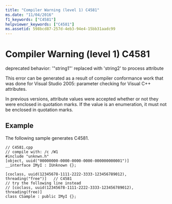 ```yaml
---
title: "Compiler Warning (level 1) C4581"
ms.date: "11/04/2016"
f1_keywords: ["C4581"]
helpviewer_keywords: ["C4581"]
ms.assetid: 598bcd87-257d-4eb3-94e4-15bb31aadc99
---
```

# Compiler Warning (level 1) C4581

deprecated behavior: '"string1"' replaced with 'string2' to process attribute

This error can be generated as a result of compiler conformance work that was done for Visual Studio 2005: parameter checking for Visual C++ attributes.

In previous versions, attribute values were accepted whether or not they were enclosed in quotation marks. If the value is an enumeration, it must not be enclosed in quotation marks.

## Example

The following sample generates C4581.

```
// C4581.cpp
// compile with: /c /W1
#include "unknwn.h"
[object, uuid("00000000-0000-0000-0000-000000000001")]
__interface IMyI : IUnknown {};

[coclass, uuid(12345678-1111-2222-3333-123456789012), threading("free")]   // C4581
// try the following line instead
// [coclass, uuid(12345678-1111-2222-3333-123456789012), threading(free)]
class CSample : public IMyI {};
```